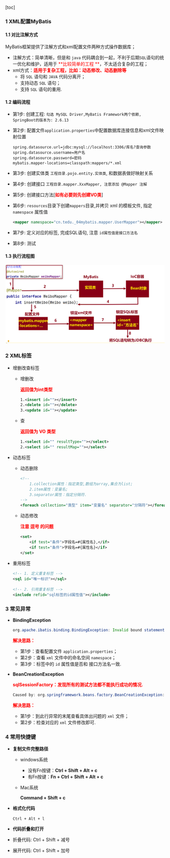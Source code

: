 [toc]

### 1 XML配置MyBatis

#### 1.1 对比注解方式

MyBatis框架提供了注解方式和xml配置文件两种方式操作数据库；

* 注解方式：简单清晰，但是和 `java` 代码耦合到一起，不利于后期`SQL`语句的统一优化和维护，适用于 <font color=red>**比较简单的工程
  **</font>，不太适合复杂的工程；
* xml方式：<font color=red>**适用于复杂工程，比如：动态修改、动态删除等**</font>
    * 将 `SQL` 语句和 `JAVA` 代码分离开；
    * 支持动态 `SQL` 语句；
    * 支持 `SQL` 语句的重用.

#### 1.2 编码流程

- 第1步: 创建工程: `勾选 MySQL Driver,MyBatis Framework两个依赖, SpringBoot的版本为: 2.6.13`

- 第2步: 配置文件`application.properties`中配置数据库连接信息和xml文件映射位置

  ```properties
  spring.datasource.url=jdbc:mysql://localhost:3306/库名?查询参数
  spring.datasource.username=用户名
  spring.datasource.password=密码
  mybatis.mapper-locations=classpath:mappers/*.xml
  ```

- 第3步: 创建实体类 `工程目录.pojo.entity.实体类`, 和数据表做好映射关系

- 第4步: 创建接口 `工程目录.mapper.XxxMapper, 注意添加 @Mapper 注解`

- 第5步: 创建接口方法[<font color=red>**如有必要则先创建VO类**</font>]

- 第6步: `resources`目录下创建`mappers`目录,并拷贝 xml 的模板文件, 指定 `namespace` 属性值

  ```xml
  <mapper namespace="cn.tedu._04mybatis.mapper.UserMapper"></mapper>
  ```

- 第7步: 定义对应的标签, 完成SQL语句, 注意 `id属性值是接口方法名`

- 第8步: 测试

#### 1.3 执行流程图

![image-20240113112701963](./images/image-20240113112701963.png)

### 2 XML标签

* 增删改查标签

    * 增删改

      <font color=red>**返回值为int类型**</font>

      ```xml
      1.<insert id=""></insert>
      2.<delete id=""></delete>
      3.<update id=""></update>
      ```

    * 查

      <font color=red>**返回值为 VO 类型**</font>

      ```xml
      1.<select id="" resultType=""></select>
      2.<select id="" resultMap=""></select>
      ```

* 动态标签

    * 动态删除

      ```xml
      <!--
          1.collection属性：指定类型,数组为array,集合为list;
          2.item属性：变量名;
          3.separator属性：指定分隔符.
      -->
      <foreach collection="类型" item="变量名" separator="分隔符"></foreach>
      ```

    * 动态修改

      <font color=red>**注意 逗号 的问题**</font>

      ```xml
      <set>
          <if test="条件">字段名=#{属性名},</if>
          <if test="条件">字段名=#{属性名}</if>
      </set>
      ```

* 重用标签

  ```xml
  <!-- 1. 定义重复标签 -->
  <sql id="唯一标识"></sql>
  
  <!-- 2. 引用重复标签 -->
  <include refid="sql标签的id属性值"></include>
  ```

### 3 常见异常

* **BindingException**

  ```java
  org.apache.ibatis.binding.BindingException: Invalid bound statement (not found): cn.tedu._04mybatis.mapper.CommentMapper.selectCommentById2
  ```

  <font color=red>**解决思路：**</font>

    * 第1步：查看配置文件 `application.properties`；
    * 第2步：查看 `xml` 文件中的命名空间 `namespace`；
    * 第3步：标签中的 `id` 属性值是否和 接口方法名一致.

* **BeanCreationException**

  <font color=red>**sqlSessionFactory：发现所有的测试方法都不能执行成功的情况.**</font>

  ```java
  Caused by: org.springframework.beans.factory.BeanCreationException: Error creating bean with name 'sqlSessionFactory' defined in class path resource: ...[C:\Users\TEACHER\IdeaProjects\jsd2311-ssm\_04mybatis\target\classes\mappers\CommentMapper.xml]
  ```

  <font color=red>**解决思路：**</font>

    * 第1步：到此行异常的末尾查看具体出问题的 `xml` 文件；
    * 第2步：检查对应的 `xml` 文件修改即可.

### 4 常用快捷键

- **复制文件完整路径**

    - windows系统

        - 没有Fn按键：**Ctrl + Shift + Alt + c**
        - 有Fn按键：**Fn + Ctrl + Shift + Alt + c**

    - Mac系统

      **Command + Shift + c**

- **格式化代码**

  `Ctrl + Alt + l`

- **代码折叠和打开**

- 折叠代码: Ctrl + Shift + 减号
- 展开代码: Ctrl + Shift + 加号













